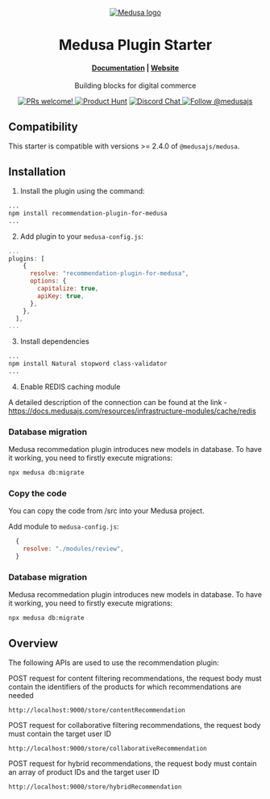 <p align="center">
  <a href="https://www.medusajs.com">
  <picture>
    <source media="(prefers-color-scheme: dark)" srcset="https://user-images.githubusercontent.com/59018053/229103275-b5e482bb-4601-46e6-8142-244f531cebdb.svg">
    <source media="(prefers-color-scheme: light)" srcset="https://user-images.githubusercontent.com/59018053/229103726-e5b529a3-9b3f-4970-8a1f-c6af37f087bf.svg">
    <img alt="Medusa logo" src="https://user-images.githubusercontent.com/59018053/229103726-e5b529a3-9b3f-4970-8a1f-c6af37f087bf.svg">
    </picture>
  </a>
</p>
<h1 align="center">
  Medusa Plugin Starter
</h1>

<h4 align="center">
  <a href="https://docs.medusajs.com">Documentation</a> |
  <a href="https://www.medusajs.com">Website</a>
</h4>

<p align="center">
  Building blocks for digital commerce
</p>
<p align="center">
  <a href="https://github.com/medusajs/medusa/blob/master/CONTRIBUTING.md">
    <img src="https://img.shields.io/badge/PRs-welcome-brightgreen.svg?style=flat" alt="PRs welcome!" />
  </a>
    <a href="https://www.producthunt.com/posts/medusa"><img src="https://img.shields.io/badge/Product%20Hunt-%231%20Product%20of%20the%20Day-%23DA552E" alt="Product Hunt"></a>
  <a href="https://discord.gg/xpCwq3Kfn8">
    <img src="https://img.shields.io/badge/chat-on%20discord-7289DA.svg" alt="Discord Chat" />
  </a>
  <a href="https://twitter.com/intent/follow?screen_name=medusajs">
    <img src="https://img.shields.io/twitter/follow/medusajs.svg?label=Follow%20@medusajs" alt="Follow @medusajs" />
  </a>
</p>

## Compatibility

This starter is compatible with versions >= 2.4.0 of `@medusajs/medusa`.

## Installation

1. Install the plugin using the command:

```bash
...
npm install recommendation-plugin-for-medusa
...
```

2. Add plugin to your `medusa-config.js`:

```js
...
plugins: [
    {
      resolve: "recommendation-plugin-for-medusa",
      options: {
        capitalize: true,
        apiKey: true,
      },
    },
  ],
...
```

3. Install dependencies

```bash
...
npm install Natural stopword class-validator
...
```

4. Enable REDIS caching module

A detailed description of the connection can be found at the link - https://docs.medusajs.com/resources/infrastructure-modules/cache/redis

### Database migration

Medusa recommedation plugin introduces new models in database. To have it working, you need to firstly execute migrations:

```bash
npx medusa db:migrate
```

### Copy the code

You can copy the code from /src into your Medusa project.

Add module to `medusa-config.js`:

```js
  {
    resolve: "./modules/review",
  }
```

### Database migration

Medusa recommedation plugin introduces new models in database. To have it working, you need to firstly execute migrations:

```bash
npx medusa db:migrate
```

## Overview

The following APIs are used to use the recommendation plugin:

POST request for content filtering recommendations, the request body must contain the identifiers of the products for which recommendations are needed

```
http://localhost:9000/store/contentRecommendation

```

POST request for collaborative filtering recommendations, the request body must contain the target user ID

```
http://localhost:9000/store/collaborativeRecommendation

```

POST request for hybrid recommendations, the request body must contain an array of product IDs and the target user ID

```
http://localhost:9000/store/hybridRecommendation

```
